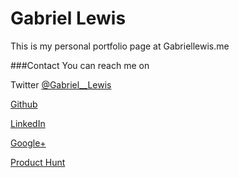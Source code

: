 # Gabriel Lewis

This is my personal portfolio page at Gabriellewis.me

###Contact 
You can reach me on 

Twitter [@Gabriel__Lewis](https://www.twitter.com/gabriel__lewis)

[Github](https://www.github.com/gabriel-lewis)

[LinkedIn](https://www.linkedin.com/in/gabriellewis1)

[Google+](https://plus.google.com/u/1/+GabrielLewis1)

[Product Hunt](https://www.producthunt.com/@gabriel__lewis)
